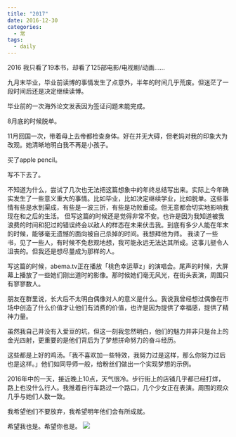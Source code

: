 ```yaml
---
title: "2017"
date: 2016-12-30
categories:
  - 常
tags:
  - daily
---
```


2016 我只看了19本书，却看了125部电影/电视剧/动画……

九月末毕业，毕业前读博的事情发生了点意外，半年的时间几乎荒废。但迷茫了一段时间后还是决定继续读博。

毕业前的一次海外论文发表因为签证问题未能完成。

8月底的时候脱单。

11月回国一次，带着母上去帝都检查身体。好在并无大碍，但老妈对我的印象大为改观。她清晰地明白我不再是小孩子。

买了apple pencil。

写不下去了。

不知道为什么，尝试了几次也无法把这篇想象中的年终总结写出来。实际上今年确实发生了一些意义重大的事情。比如毕业，比如决定继续学业，比如脱单。这些事情有些是水到渠成，有些是一波三折，有些是功败垂成。但无意都会切实地影响我现在和之后的生活。 但写这篇的时候还是觉得非常不安。也许是因为我知道被我浪费的时间和犯过的错误终会以敌人的样态在未来伏击我。到底有多少人能在年末的时候，能够毫无遗憾的面向被自己杀掉的时间。我想拜他为师。 我读了一些书，见了一些人，有时候不免悲观地想，我可能永远无法达其所成。这事儿挺令人沮丧的。但我还是想尽量成为那样的人。

写这篇的时候，abema.tv正在播放「桃色幸运草z」的演唱会。尾声的时候，大屏幕上播放了一些她们刚出道时的影像。那时候她们毫无风光，在街头表演，周围只有寥寥数人。

朋友在群里说，长大后不太明白偶像对人的意义是什么。我说我曾经想过偶像在市场中创造了什么价值才让他们有消费的价值，也许是因为提供了幸福感，提供了精神力量。

虽然我自己并没有入爱豆的坑，但这一刻我忽然明白，他们的魅力并非只是台上的金光四射，更重要的是他们背后为了梦想拼命努力的奋斗经历。

这些都是上好的鸡汤。「我不喜欢加一些特效，我努力过是这样，那么你努力过后也是这样。」他们如同导师一般，给粉丝们做出一个实现梦想的示例。

2016年中的一天，接近晚上10点，天气很冷。步行街上的店铺几乎都已经打烊，路上也没什么行人。我推着自行车路过一个路口，几个少女正在表演。周围的观众几乎与她们人数一致。

我希望他们不要放弃，我希望明年他们会有所成就。

希望我也是。希望你也是。 ![](http://ww3.sinaimg.cn/large/006y8lVagw1fb96w97qotj30rl0fhdiv.jpg)
